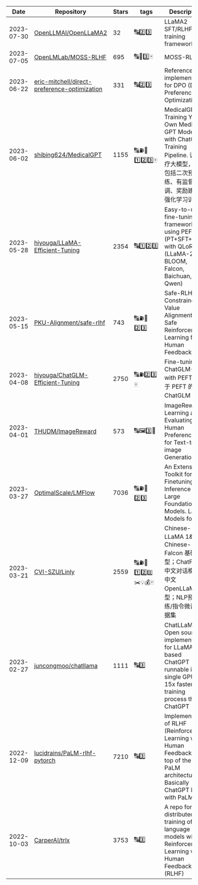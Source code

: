 | Date | Repository | Stars | tags |  Description  |
|------------|---------|-------|-------------|-------------|
| 2023-07-30 | [OpenLLMAI/OpenLLaMA2](https://github.com/OpenLLMAI/OpenLLaMA2) | 32 | 🔠2️⃣3️⃣ | LLaMA2 SFT/RLHF training framework |
| 2023-07-05 | [OpenLMLab/MOSS-RLHF](https://github.com/OpenLMLab/MOSS-RLHF) | 695 | 🔠🚌3️⃣🀄 | MOSS-RLHF |
| 2023-06-22 | [eric-mitchell/direct-preference-optimization](https://github.com/eric-mitchell/direct-preference-optimization) | 331 | 🔠2️⃣3️⃣ | Reference implementation for DPO (Direct Preference Optimization) |
| 2023-06-02 | [shibing624/MedicalGPT](https://github.com/shibing624/MedicalGPT) | 1155 | 🔠⛽🚕1️⃣2️⃣3️⃣🀄 | MedicalGPT: Training Your Own Medical GPT Model with ChatGPT Training Pipeline. 训练医疗大模型，实现包括二次预训练、有监督微调、奖励建模、强化学习训练。 |
| 2023-05-28 | [hiyouga/LLaMA-Efficient-Tuning](https://github.com/hiyouga/LLaMA-Efficient-Tuning) | 2354 | 🔠1️⃣2️⃣3️⃣ | Easy-to-use fine-tuning framework using PEFT (PT+SFT+RLHF with QLoRA) (LLaMA-2, BLOOM, Falcon, Baichuan, Qwen) |
| 2023-05-15 | [PKU-Alignment/safe-rlhf](https://github.com/PKU-Alignment/safe-rlhf) | 743 | 🔠⛽🚌2️⃣3️⃣ | Safe-RLHF: Constrained Value Alignment via Safe Reinforcement Learning from Human Feedback |
| 2023-04-08 | [hiyouga/ChatGLM-Efficient-Tuning](https://github.com/hiyouga/ChatGLM-Efficient-Tuning) | 2750 | 🔠⛽2️⃣3️⃣🀄 | Fine-tuning ChatGLM-6B with PEFT \| 基于 PEFT 的高效 ChatGLM 微调 |
| 2023-04-01 | [THUDM/ImageReward](https://github.com/THUDM/ImageReward) | 573 | 🔠🖼️3️⃣🔌 | ImageReward: Learning and Evaluating Human Preferences for Text-to-image Generation |
| 2023-03-27 | [OptimalScale/LMFlow](https://github.com/OptimalScale/LMFlow) | 7036 | 🔠⛽🚌2️⃣3️⃣ | An Extensible Toolkit for Finetuning and Inference of Large Foundation Models. Large Models for All. |
| 2023-03-21 | [CVI-SZU/Linly](https://github.com/CVI-SZU/Linly) | 2559 | 🔠⛽🚌1️⃣2️⃣`3️⃣`✂️💡💰🀄 | Chinese-LLaMA 1&2、Chinese-Falcon 基础模型；ChatFlow中文对话模型；中文OpenLLaMA模型；NLP预训练/指令微调数据集 |
| 2023-02-27 | [juncongmoo/chatllama](https://github.com/juncongmoo/chatllama) | 1111 | 🔠3️⃣ | ChatLLaMA 📢 Open source implementation for LLaMA-based ChatGPT runnable in a single GPU. 15x faster training process than ChatGPT |
| 2022-12-09 | [lucidrains/PaLM-rlhf-pytorch](https://github.com/lucidrains/PaLM-rlhf-pytorch) | 7210 | 🔠3️⃣ | Implementation of RLHF (Reinforcement Learning with Human Feedback) on top of the PaLM architecture. Basically ChatGPT but with PaLM |
| 2022-10-03 | [CarperAI/trlx](https://github.com/CarperAI/trlx) | 3753 | 🔠3️⃣ | A repo for distributed training of language models with Reinforcement Learning via Human Feedback (RLHF) |
